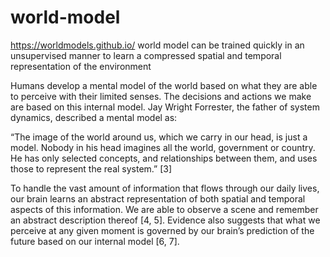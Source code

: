 # world-model

https://worldmodels.github.io/
world model can be trained quickly in an unsupervised manner to learn a compressed spatial and temporal representation of the environment


Humans develop a mental model of the world based on what they are able to perceive with their limited senses. The decisions and actions we make are based on this internal model. Jay Wright Forrester, the father of system dynamics, described a mental model as:

“The image of the world around us, which we carry in our head, is just a model. Nobody in his head imagines all the world, government or country. He has only selected concepts, and relationships between them, and uses those to represent the real system.” [3]

To handle the vast amount of information that flows through our daily lives, our brain learns an abstract representation of both spatial and temporal aspects of this information. We are able to observe a scene and remember an abstract description thereof [4, 5]. Evidence also suggests that what we perceive at any given moment is governed by our brain’s prediction of the future based on our internal model [6, 7].
